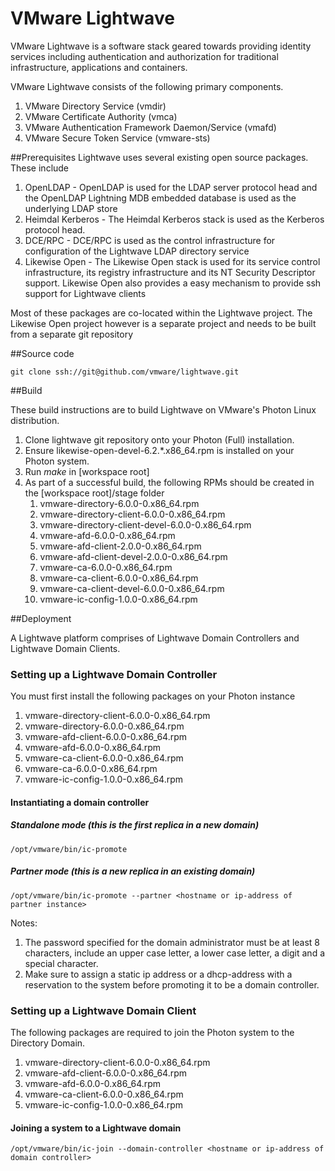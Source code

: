 # VMware Lightwave

VMware Lightwave is a software stack geared towards providing identity services including authentication and authorization for traditional infrastructure, applications and containers.

VMware Lightwave consists of the following primary components.

1. VMware Directory Service (vmdir) 
2. VMware Certificate Authority (vmca)
3. VMware Authentication Framework Daemon/Service (vmafd)
4. VMware Secure Token Service (vmware-sts)

##Prerequisites
Lightwave uses several existing open source packages. These include
1. OpenLDAP - OpenLDAP is used for the LDAP server protocol head and the OpenLDAP Lightning MDB embedded database is used as the underlying LDAP store
2. Heimdal Kerberos - The Heimdal Kerberos stack is used as the Kerberos protocol head. 
3. DCE/RPC  - DCE/RPC is used as the control infrastructure for configuration of the Lightwave LDAP directory service
4. Likewise Open - The Likewise Open stack is used for its service control infrastructure, its registry infrastructure and its NT Security Descriptor support. Likewise Open also provides a easy mechanism to provide ssh support for Lightwave clients

Most of these packages are  co-located within the Lightwave project. The Likewise Open project however  is a separate project and needs to be built  from a separate git repository

##Source code

```
git clone ssh://git@github.com/vmware/lightwave.git
```

##Build

These build instructions are to build Lightwave on VMware's Photon Linux distribution.
 1. Clone lightwave git repository onto your Photon (Full) installation.
 2. Ensure likewise-open-devel-6.2.*.x86_64.rpm is installed on your Photon system. 
 3. Run *make* in [workspace root]
 4. As part of a successful build, the following RPMs should be created in the [workspace root]/stage folder
     1. vmware-directory-6.0.0-0.x86_64.rpm
     2. vmware-directory-client-6.0.0-0.x86_64.rpm
     3. vmware-directory-client-devel-6.0.0-0.x86_64.rpm
     4. vmware-afd-6.0.0-0.x86_64.rpm
     5. vmware-afd-client-2.0.0-0.x86_64.rpm
     6. vmware-afd-client-devel-2.0.0-0.x86_64.rpm
     7. vmware-ca-6.0.0-0.x86_64.rpm
     8. vmware-ca-client-6.0.0-0.x86_64.rpm
     9. vmware-ca-client-devel-6.0.0-0.x86_64.rpm
     10. vmware-ic-config-1.0.0-0.x86_64.rpm

##Deployment

A Lightwave platform comprises of Lightwave Domain Controllers and Lightwave Domain Clients.


### Setting up a Lightwave Domain Controller
You must first install the  following packages on your Photon instance

1. vmware-directory-client-6.0.0-0.x86_64.rpm
2. vmware-directory-6.0.0-0.x86_64.rpm
3. vmware-afd-client-6.0.0-0.x86_64.rpm
4. vmware-afd-6.0.0-0.x86_64.rpm
5. vmware-ca-client-6.0.0-0.x86_64.rpm
6. vmware-ca-6.0.0-0.x86_64.rpm
7. vmware-ic-config-1.0.0-0.x86_64.rpm

#### Instantiating a domain controller

##### Standalone mode (this is the first replica in a new domain)

```
/opt/vmware/bin/ic-promote
```

##### Partner mode (this is a new replica  in an existing domain)

```
/opt/vmware/bin/ic-promote --partner <hostname or ip-address of partner instance>
```

Notes:

1. The password specified for the domain administrator must be at least 8 characters, include an upper case letter, a lower case letter, a digit and a special character.
2. Make sure to assign a static ip address or a dhcp-address with a reservation to the system before promoting it to be a domain controller.

### Setting up a Lightwave Domain Client

The following packages are required to join the Photon system to the Directory Domain.

1. vmware-directory-client-6.0.0-0.x86_64.rpm
2. vmware-afd-client-6.0.0-0.x86_64.rpm
3. vmware-afd-6.0.0-0.x86_64.rpm
4. vmware-ca-client-6.0.0-0.x86_64.rpm
5. vmware-ic-config-1.0.0-0.x86_64.rpm

#### Joining a system to a Lightwave domain
```
/opt/vmware/bin/ic-join --domain-controller <hostname or ip-address of domain controller>
```

